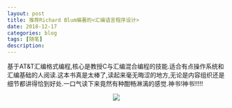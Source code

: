 ```yaml
---
layout: post
title: 推荐Richard Blum编著的<汇编语言程序设计>
date: 2018-12-17
categories: blog
tags: [随笔]
description: 
---
```


基于AT&T汇编格式编程,核心是教授C与汇编混合编程的技能.适合有点操作系统和汇编基础的人阅读.这本书真是太棒了,读起来毫无晦涩的地方,无论是内容组织还是细节都讲得恰到好处.一口气读下来竟然有种酣畅淋漓的感觉.神书!神书!!!!!

<center>
<p><img src="https://i.loli.net/2018/12/17/5c1755ea81f76.jpg" align="center"></p>
</center>

